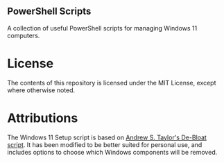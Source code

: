 ## PowerShell Scripts

A collection of useful PowerShell scripts for managing Windows 11 computers.

# License

The contents of this repository is licensed under the MIT License, except where otherwise noted.

# Attributions

The Windows 11 Setup script is based on [Andrew S. Taylor's De-Bloat script](https://github.com/andrew-s-taylor/public/blob/main/De-Bloat/RemoveBloat.ps1). It has been modified to be better suited for personal use, and includes options to choose which Windows components will be removed.